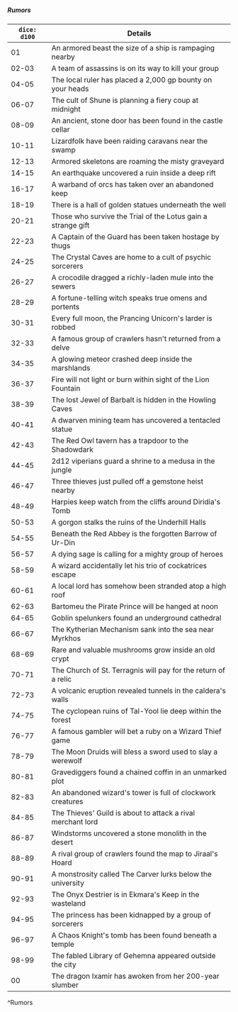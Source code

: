 ##### Rumors
| `dice: d100` | Details                                                        |
| ------------ | -------------------------------------------------------------- |
| 01           | An armored beast the size of a ship is rampaging nearby        |
| 02-03        | A team of assassins is on its way to kill your group           |
| 04-05        | The local ruler has placed a 2,000 gp bounty on your heads     |
| 06-07        | The cult of Shune is planning a fiery coup at midnight         |
| 08-09        | An ancient, stone door has been found in the castle cellar     |
| 10-11        | Lizardfolk have been raiding caravans near the swamp           |
| 12-13        | Armored skeletons are roaming the misty graveyard              |
| 14-15        | An earthquake uncovered a ruin inside a deep rift              |
| 16-17        | A warband of orcs has taken over an abandoned keep             |
| 18-19        | There is a hall of golden statues underneath the well          |
| 20-21        | Those who survive the Trial of the Lotus gain a strange gift   |
| 22-23        | A Captain of the Guard has been taken hostage by thugs         |
| 24-25        | The Crystal Caves are home to a cult of psychic sorcerers      |
| 26-27        | A crocodile dragged a richly-laden mule into the sewers        |
| 28-29        | A fortune-telling witch speaks true omens and portents         |
| 30-31        | Every full moon, the Prancing Unicorn's larder is robbed       |
| 32-33        | A famous group of crawlers hasn't returned from a delve        |
| 34-35        | A glowing meteor crashed deep inside the marshlands            |
| 36-37        | Fire will not light or burn within sight of the Lion Fountain  |
| 38-39        | The lost Jewel of Barbalt is hidden in the Howling Caves       |
| 40-41        | A dwarven mining team has uncovered a tentacled statue         |
| 42-43        | The Red Owl tavern has a trapdoor to the Shadowdark            |
| 44-45        | 2d12 viperians guard a shrine to a medusa in the jungle        |
| 46-47        | Three thieves just pulled off a gemstone heist nearby          |
| 48-49        | Harpies keep watch from the cliffs around Diridia's Tomb       |
| 50-53        | A gorgon stalks the ruins of the Underhill Halls               |
| 54-55        | Beneath the Red Abbey is the forgotten Barrow of Ur-Din        |
| 56-57        | A dying sage is calling for a mighty group of heroes           |
| 58-59        | A wizard accidentally let his trio of cockatrices escape       |
| 60-61        | A local lord has somehow been stranded atop a high roof        |
| 62-63        | Bartomeu the Pirate Prince will be hanged at noon              |
| 64-65        | Goblin spelunkers found an underground cathedral               |
| 66-67        | The Kytherian Mechanism sank into the sea near Myrkhos         |
| 68-69        | Rare and valuable mushrooms grow inside an old crypt           |
| 70-71        | The Church of St. Terragnis will pay for the return of a relic |
| 72-73        | A volcanic eruption revealed tunnels in the caldera's walls    |
| 74-75        | The cyclopean ruins of Tal-Yool lie deep within the forest     |
| 76-77        | A famous gambler will bet a ruby on a Wizard Thief game        |
| 78-79        | The Moon Druids will bless a sword used to slay a werewolf     |
| 80-81        | Gravediggers found a chained coffin in an unmarked plot        |
| 82-83        | An abandoned wizard's tower is full of clockwork creatures     |
| 84-85        | The Thieves' Guild is about to attack a rival merchant lord    |
| 86-87        | Windstorms uncovered a stone monolith in the desert            |
| 88-89        | A rival group of crawlers found the map to Jiraal's Hoard      |
| 90-91        | A monstrosity called The Carver lurks below the university     |
| 92-93        | The Onyx Destrier is in Ekmara's Keep in the wasteland         |
| 94-95        | The princess has been kidnapped by a group of sorcerers        |
| 96-97        | A Chaos Knight's tomb has been found beneath a temple          |
| 98-99        | The fabled Library of Gehemna appeared outside the city        |
| 00           | The dragon Ixamir has awoken from her 200-year slumber         |
^Rumors
